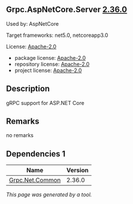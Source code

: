Grpc.AspNetCore.Server [2.36.0](https://www.nuget.org/packages/Grpc.AspNetCore.Server/2.36.0)
--------------------

Used by: AspNetCore

Target frameworks: net5.0, netcoreapp3.0

License: [Apache-2.0](../../../../licenses/apache-2.0) 

- package license: [Apache-2.0](https://licenses.nuget.org/Apache-2.0) 
- repository license: [Apache-2.0](https://github.com/grpc/grpc-dotnet.git) 
- project license: [Apache-2.0](https://github.com/grpc/grpc-dotnet) 

Description
-----------
gRPC support for ASP.NET Core

Remarks
-----------
no remarks


Dependencies 1
-----------

|Name|Version|
|----------|:----|
|[Grpc.Net.Common](../../../../packages/nuget.org/grpc.net.common/2.36.0)|2.36.0|

*This page was generated by a tool.*